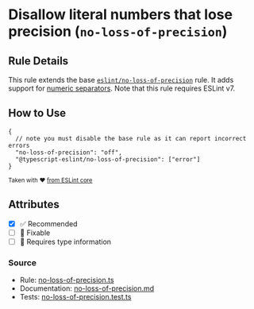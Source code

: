 # Disallow literal numbers that lose precision (`no-loss-of-precision`)

## Rule Details

This rule extends the base [`eslint/no-loss-of-precision`](https://eslint.org/docs/rules/no-loss-of-precision) rule.
It adds support for [numeric separators](https://github.com/tc39/proposal-numeric-separator).
Note that this rule requires ESLint v7.

## How to Use

```jsonc
{
  // note you must disable the base rule as it can report incorrect errors
  "no-loss-of-precision": "off",
  "@typescript-eslint/no-loss-of-precision": ["error"]
}
```

<sup>

Taken with ❤️ [from ESLint core](https://github.com/eslint/eslint/blob/main/docs/rules/no-loss-of-precision.md)

</sup>

## Attributes

- [x] ✅ Recommended
- [ ] 🔧 Fixable
- [ ] 💭 Requires type information

### Source

- Rule: [no-loss-of-precision.ts](https://github.com/typescript-eslint/typescript-eslint/blob/main/packages/eslint-plugin/src/rules/no-loss-of-precision.ts)
- Documentation: [no-loss-of-precision.md](https://github.com/typescript-eslint/typescript-eslint/blob/main/packages/eslint-plugin/docs/rules/no-loss-of-precision.md)
- Tests: [no-loss-of-precision.test.ts](https://github.com/typescript-eslint/typescript-eslint/blob/main/packages/eslint-plugin/tests/rules/no-loss-of-precision.test.ts)

